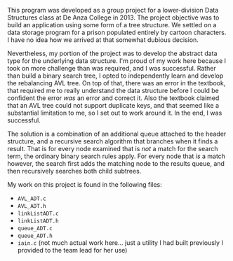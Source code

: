 This program was developed as a group project for a lower-division Data Structures class at De Anza College in 2013. The project objective was to build an application using some form of a tree structure. We settled on a data storage program for a prison populated entirely by cartoon characters. I have no idea how we arrived at that somewhat dubious decision.

Nevertheless, my portion of the project was to develop the abstract data type for the underlying data structure. I'm proud of my work here because I took on more challenge than was required, and I was successful. Rather than build a binary search tree, I opted to independently learn and develop the rebalancing AVL tree. On top of that, there was an error in the textbook, that required me to really understand the data structure before I could be confident the error _was_ an error and correct it. Also the textbook claimed that an AVL tree could not support duplicate keys, and that seemed like a substantial limitation to me, so I set out to work around it. In the end, I was successful.

The solution is a combination of an additional queue attached to the header structure, and a recursive search algorithm that branches when it finds a result. That is for every node examined that is _not_ a match for the search term, the ordinary binary search rules apply. For every node that _is_ a match however, the search first adds the matching node to the results queue, and then recursively searches both child subtrees.

My work on this project is found in the following files:
* `AVL_ADT.c`
* `AVL_ADT.h`
* `linkListADT.c`
* `linkListADT.h`
* `queue_ADT.c`
* `queue_ADT.h`
* `iain.c` (not much actual work here... just a utility I had built previously I provided to the team lead for her use)
